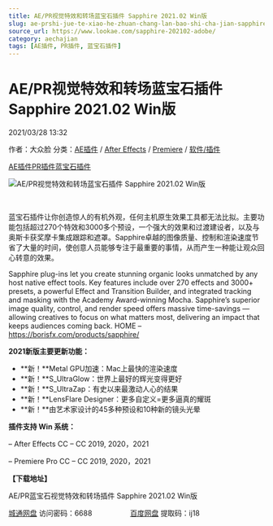 ```yaml
---
title: AE/PR视觉特效和转场蓝宝石插件 Sapphire 2021.02 Win版
slug: ae-prshi-jue-te-xiao-he-zhuan-chang-lan-bao-shi-cha-jian-sapphire-2021-02-winban
source_url: https://www.lookae.com/sapphire-202102-adobe/
category: aechajian
tags: [AE插件, PR插件, 蓝宝石插件]
---
```

# AE/PR视觉特效和转场蓝宝石插件 Sapphire 2021.02 Win版

2021/03/28 13:32

作者：大众脸
分类：[AE插件](https://www.lookae.com/after-effects/aechajian/) / [After Effects](https://www.lookae.com/after-effects/) / [Premiere](https://www.lookae.com/qitarjcj/premierezy/) / [软件/插件](https://www.lookae.com/qitarjcj/)

[AE插件](https://www.lookae.com/tag/ae%e6%8f%92%e4%bb%b6/)[PR插件](https://www.lookae.com/tag/pr%e6%8f%92%e4%bb%b6/)[蓝宝石插件](https://www.lookae.com/tag/%e8%93%9d%e5%ae%9d%e7%9f%b3%e6%8f%92%e4%bb%b6/)

![AE/PR视觉特效和转场蓝宝石插件 Sapphire 2021.02 Win版](https://www.lookae.com/wp-content/uploads/2020/11/Sapphire-2021.jpg "AE/PR视觉特效和转场蓝宝石插件 Sapphire 2021.02 Win版-LookAE.com")

[﻿﻿﻿](https://cloud.video.taobao.com//play/u/705956171/p/1/e/6/t/1/288321169595.mp4)

蓝宝石插件让你创造惊人的有机外观，任何主机原生效果工具都无法比拟。主要功能包括超过270个特效和3000多个预设，一个强大的效果和过渡建设者，以及与奥斯卡获奖摩卡集成跟踪和遮罩。Sapphire卓越的图像质量、控制和渲染速度节省了大量的时间，使创意人员能够专注于最重要的事情，从而产生一种能让观众回心转意的效果。

Sapphire plug-ins let you create stunning organic looks unmatched by any host native effect tools. Key features include over 270 effects and 3000+ presets, a powerful Effect and Transition Builder, and integrated tracking and masking with the Academy Award-winning Mocha. Sapphire’s superior image quality, control, and render speed offers massive time-savings — allowing creatives to focus on what matters most, delivering an impact that keeps audiences coming back. HOME – https://borisfx.com/products/sapphire/

**2021新版主要更新功能：**

* **新！**Metal GPU加速：Mac上最快的渲染速度
* **新！**S\_UltraGlow：世界上最好的辉光变得更好
* **新！**S\_UltraZap：有史以来最激动人心的结果
* **新！**LensFlare Designer：更多自定义=更多逼真的耀斑
* **新！**由艺术家设计的45多种预设和10种新的镜头光晕

**插件支持 Win 系统：**

– After Effects CC – CC 2019, 2020，2021

– Premiere Pro CC – CC 2019, 2020，2021

**【下载地址】**

AE/PR蓝宝石视觉特效和转场插件 Sapphire 2021.02 Win版

[城通网盘](https://089u.com/f/680462-487260144-d28cc4) 访问密码：6688                   [百度网盘](https://pan.baidu.com/s/1piH-808Uu3wQpJNezWN9hA) 提取码：ij18

